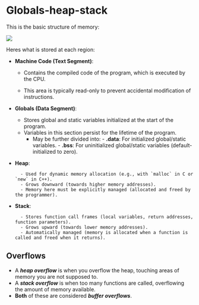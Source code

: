 # Globals-heap-stack

This is the basic structure of memory:

![](globals-heap-stack-structure.png)

Heres what is stored at each region:

- **Machine Code (Text Segment)**:
		
	- Contains the compiled code of the program, which is executed by the CPU.
	
	- This area is typically read-only to prevent accidental modification of instructions.

- **Globals (Data Segment)**:
		
	- Stores global and static variables initialized at the start of the program.
	- Variables in this section persist for the lifetime of the program.
		- May be further divided into:
				- **.data**: For initialized global/static variables.
				- **.bss**: For uninitialized global/static variables (default-initialized to zero).
- **Heap**:
		
		- Used for dynamic memory allocation (e.g., with `malloc` in C or `new` in C++).
		- Grows downward (towards higher memory addresses).
		- Memory here must be explicitly managed (allocated and freed by the programmer).
- **Stack**:
		
		- Stores function call frames (local variables, return addresses, function parameters).
		- Grows upward (towards lower memory addresses).
		- Automatically managed (memory is allocated when a function is called and freed when it returns).

## Overflows

- A **_heap overflow_** is when you overflow the heap, touching areas of memory you are not supposed to.
- A **_stack overflow_** is when too many functions are called, overflowing the amount of memory available.
- **Both** of these are considered **_buffer overflows_**.
